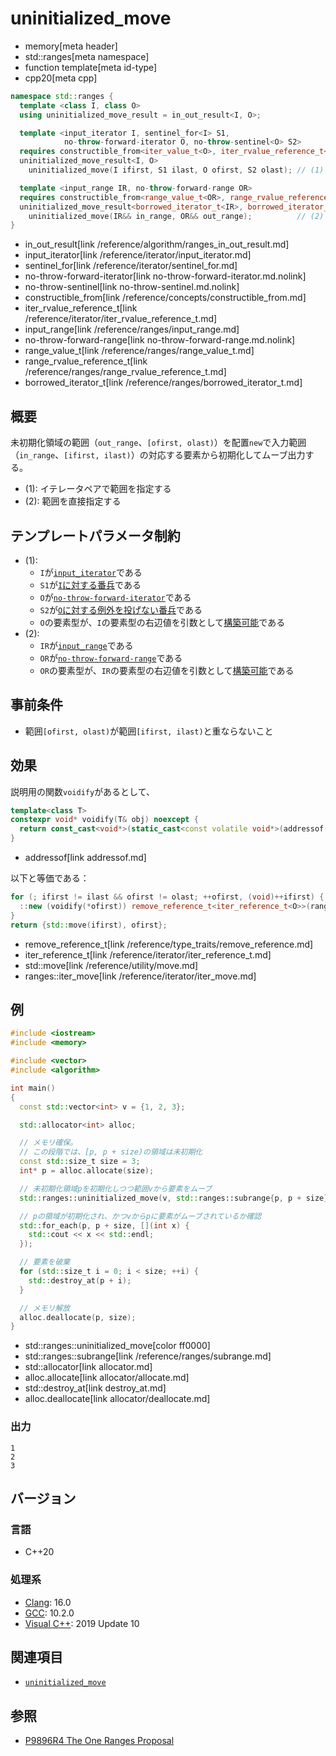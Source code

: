 # uninitialized_move
* memory[meta header]
* std::ranges[meta namespace]
* function template[meta id-type]
* cpp20[meta cpp]

```cpp
namespace std::ranges {
  template <class I, class O>
  using uninitialized_move_result = in_out_result<I, O>;

  template <input_iterator I, sentinel_for<I> S1,
            no-throw-forward-iterator O, no-throw-sentinel<O> S2>
  requires constructible_from<iter_value_t<O>, iter_rvalue_reference_t<I>>
  uninitialized_move_result<I, O>
    uninitialized_move(I ifirst, S1 ilast, O ofirst, S2 olast); // (1) C++20

  template <input_range IR, no-throw-forward-range OR>
  requires constructible_from<range_value_t<OR>, range_rvalue_reference_t<IR>>
  uninitialized_move_result<borrowed_iterator_t<IR>, borrowed_iterator_t<OR>>
    uninitialized_move(IR&& in_range, OR&& out_range);          // (2) C++20
}
```
* in_out_result[link /reference/algorithm/ranges_in_out_result.md]
* input_iterator[link /reference/iterator/input_iterator.md]
* sentinel_for[link /reference/iterator/sentinel_for.md]
* no-throw-forward-iterator[link no-throw-forward-iterator.md.nolink]
* no-throw-sentinel[link no-throw-sentinel.md.nolink]
* constructible_from[link /reference/concepts/constructible_from.md]
* iter_rvalue_reference_t[link /reference/iterator/iter_rvalue_reference_t.md]
* input_range[link /reference/ranges/input_range.md]
* no-throw-forward-range[link no-throw-forward-range.md.nolink]
* range_value_t[link /reference/ranges/range_value_t.md]
* range_rvalue_reference_t[link /reference/ranges/range_rvalue_reference_t.md]
* borrowed_iterator_t[link /reference/ranges/borrowed_iterator_t.md]

## 概要
未初期化領域の範囲（`out_range`、`[ofirst, olast)`）を配置`new`で入力範囲（`in_range`、`[ifirst, ilast)`）の対応する要素から初期化してムーブ出力する。

- (1): イテレータペアで範囲を指定する
- (2): 範囲を直接指定する


## テンプレートパラメータ制約
- (1):
    - `I`が[`input_iterator`](/reference/iterator/input_iterator.md)である
    - `S1`が[`I`に対する番兵](/reference/iterator/sentinel_for.md)である
    - `O`が[`no-throw-forward-iterator`](no-throw-forward-iterator.md.nolink)である
    - `S2`が[`O`に対する例外を投げない番兵](no-throw-sentinel.md.nolink)である
    - `O`の要素型が、`I`の要素型の右辺値を引数として[構築可能](/reference/concepts/constructible_from.md)である
- (2):
    - `IR`が[`input_range`](/reference/ranges/input_range.md)である
    - `OR`が[`no-throw-forward-range`](no-throw-forward-range.md.nolink)である
    - `OR`の要素型が、`IR`の要素型の右辺値を引数として[構築可能](/reference/concepts/constructible_from.md)である


## 事前条件

- 範囲`[ofirst, olast)`が範囲`[ifirst, ilast)`と重ならないこと


## 効果
説明用の関数`voidify`があるとして、

```cpp
template<class T>
constexpr void* voidify(T& obj) noexcept {
  return const_cast<void*>(static_cast<const volatile void*>(addressof(obj)));
}
```
* addressof[link addressof.md]


以下と等価である：

```cpp
for (; ifirst != ilast && ofirst != olast; ++ofirst, (void)++ifirst) {
  ::new (voidify(*ofirst)) remove_reference_t<iter_reference_t<O>>(ranges::iter_move(*ifirst));
}
return {std::move(ifirst), ofirst};
```
* remove_reference_t[link /reference/type_traits/remove_reference.md]
* iter_reference_t[link /reference/iterator/iter_reference_t.md]
* std::move[link /reference/utility/move.md]
* ranges::iter_move[link /reference/iterator/iter_move.md]


## 例
```cpp example
#include <iostream>
#include <memory>

#include <vector>
#include <algorithm>

int main()
{
  const std::vector<int> v = {1, 2, 3};

  std::allocator<int> alloc;

  // メモリ確保。
  // この段階では、[p, p + size)の領域は未初期化
  const std::size_t size = 3;
  int* p = alloc.allocate(size);

  // 未初期化領域pを初期化しつつ範囲vから要素をムーブ
  std::ranges::uninitialized_move(v, std::ranges::subrange{p, p + size});

  // pの領域が初期化され、かつvからpに要素がムーブされているか確認
  std::for_each(p, p + size, [](int x) {
    std::cout << x << std::endl;
  });

  // 要素を破棄
  for (std::size_t i = 0; i < size; ++i) {
    std::destroy_at(p + i);
  }

  // メモリ解放
  alloc.deallocate(p, size);
}
```
* std::ranges::uninitialized_move[color ff0000]
* std::ranges::subrange[link /reference/ranges/subrange.md]
* std::allocator[link allocator.md]
* alloc.allocate[link allocator/allocate.md]
* std::destroy_at[link destroy_at.md]
* alloc.deallocate[link allocator/deallocate.md]

### 出力
```
1
2
3
```


## バージョン
### 言語
- C++20

### 処理系
- [Clang](/implementation.md#clang): 16.0
- [GCC](/implementation.md#gcc): 10.2.0
- [Visual C++](/implementation.md#visual_cpp): 2019 Update 10


## 関連項目
- [`uninitialized_move`](uninitialized_move.md)

## 参照
- [P9896R4 The One Ranges Proposal](https://www.open-std.org/jtc1/sc22/wg21/docs/papers/2018/p0896r4.pdf)
